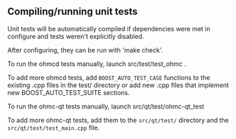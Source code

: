 Compiling/running unit tests
------------------------------------

Unit tests will be automatically compiled if dependencies were met in configure
and tests weren't explicitly disabled.

After configuring, they can be run with 'make check'.

To run the ohmcd tests manually, launch src/test/test_ohmc .

To add more ohmcd tests, add `BOOST_AUTO_TEST_CASE` functions to the existing
.cpp files in the test/ directory or add new .cpp files that
implement new BOOST_AUTO_TEST_SUITE sections.

To run the ohmc-qt tests manually, launch src/qt/test/ohmc-qt_test

To add more ohmc-qt tests, add them to the `src/qt/test/` directory and
the `src/qt/test/test_main.cpp` file.
